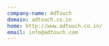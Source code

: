 ```yaml
---
company-name: AdTouch
domain: adtouch.co.in
home: http://www.adtouch.co.in/
email: info@adtouch.com
---
```




